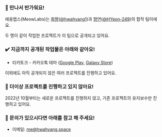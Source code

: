 ### 👋 만나서 반가워요!

애옹랩스(MeowLabs)는 [화향](https://hwahyang.space)([@hwahyang1](https://github.com/hwahyang1))과 [향연](https://twitter.com/gaudy_design)([@HYeon-249](https://github.com/HYeon-249))의 합작 팀이에요.

두 명이 같이 작업한 프로젝트가 이 팀으로 공개되고 있어요.

### ✔️ 지금까지 공개된 작업물은 아래와 같아요!

- 티키토크 - 카카오톡 테마 ([Google Play](https://play.google.com/store/apps/details?id=com.hb.theme.tikitalk), [Galaxy Store](http://apps.samsung.com/appquery/appDetail.as?appId=com.hb.theme.tikitalk))

이외에도 아직 공개되지 않은 여러 프로젝트를 진행하고 있어요.

### 🛑 더이상 프로젝트를 진행하고 있지 않아요!

2022년 10월부터는 새로운 프로젝트를 진행하지 않고, 기존 프로젝트의 유지보수만 진행하고 있어요.

### 💬 문의가 있으시다면 아래를 참고 해 주세요!

- 이메일: [me@hwahyang.space](mailto:me@hwahyang.space)
